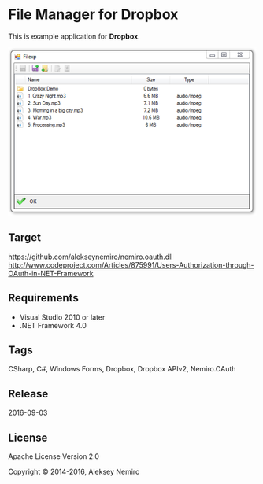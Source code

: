 ﻿# File Manager for Dropbox

This is example application for **Dropbox**.

![Dropbox application](preview.png)

## Target

https://github.com/alekseynemiro/nemiro.oauth.dll
http://www.codeproject.com/Articles/875991/Users-Authorization-through-OAuth-in-NET-Framework

## Requirements

* Visual Studio 2010 or later
* .NET Framework 4.0

## Tags 

CSharp, C#, Windows Forms, Dropbox, Dropbox APIv2, Nemiro.OAuth

## Release

2016-09-03

## License

Apache License Version 2.0

Copyright © 2014-2016, Aleksey Nemiro